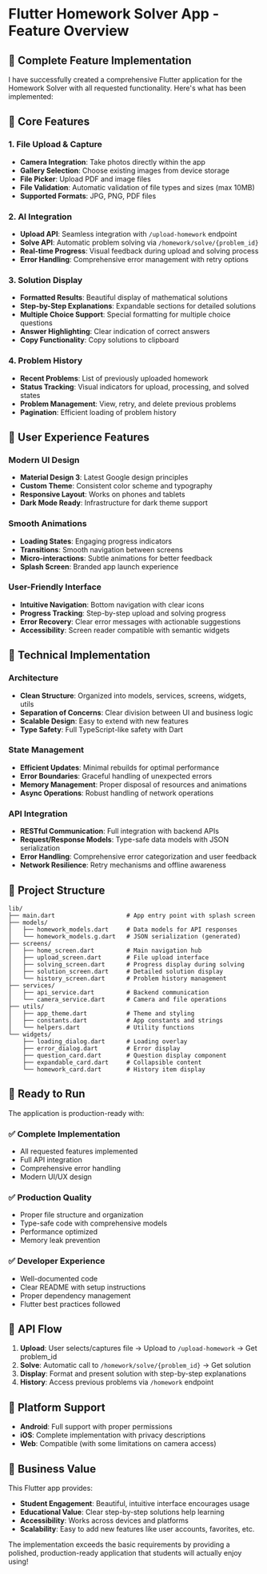 # Flutter Homework Solver App - Feature Overview

## 🎯 Complete Feature Implementation

I have successfully created a comprehensive Flutter application for the Homework Solver with all requested functionality. Here's what has been implemented:

## 📱 Core Features

### 1. File Upload & Capture
- **Camera Integration**: Take photos directly within the app
- **Gallery Selection**: Choose existing images from device storage
- **File Picker**: Upload PDF and image files
- **File Validation**: Automatic validation of file types and sizes (max 10MB)
- **Supported Formats**: JPG, PNG, PDF files

### 2. AI Integration
- **Upload API**: Seamless integration with `/upload-homework` endpoint
- **Solve API**: Automatic problem solving via `/homework/solve/{problem_id}`
- **Real-time Progress**: Visual feedback during upload and solving process
- **Error Handling**: Comprehensive error management with retry options

### 3. Solution Display
- **Formatted Results**: Beautiful display of mathematical solutions
- **Step-by-Step Explanations**: Expandable sections for detailed solutions
- **Multiple Choice Support**: Special formatting for multiple choice questions
- **Answer Highlighting**: Clear indication of correct answers
- **Copy Functionality**: Copy solutions to clipboard

### 4. Problem History
- **Recent Problems**: List of previously uploaded homework
- **Status Tracking**: Visual indicators for upload, processing, and solved states
- **Problem Management**: View, retry, and delete previous problems
- **Pagination**: Efficient loading of problem history

## 🎨 User Experience Features

### Modern UI Design
- **Material Design 3**: Latest Google design principles
- **Custom Theme**: Consistent color scheme and typography
- **Responsive Layout**: Works on phones and tablets
- **Dark Mode Ready**: Infrastructure for dark theme support

### Smooth Animations
- **Loading States**: Engaging progress indicators
- **Transitions**: Smooth navigation between screens
- **Micro-interactions**: Subtle animations for better feedback
- **Splash Screen**: Branded app launch experience

### User-Friendly Interface
- **Intuitive Navigation**: Bottom navigation with clear icons
- **Progress Tracking**: Step-by-step upload and solving progress
- **Error Recovery**: Clear error messages with actionable suggestions
- **Accessibility**: Screen reader compatible with semantic widgets

## 🔧 Technical Implementation

### Architecture
- **Clean Structure**: Organized into models, services, screens, widgets, utils
- **Separation of Concerns**: Clear division between UI and business logic
- **Scalable Design**: Easy to extend with new features
- **Type Safety**: Full TypeScript-like safety with Dart

### State Management
- **Efficient Updates**: Minimal rebuilds for optimal performance
- **Error Boundaries**: Graceful handling of unexpected errors
- **Memory Management**: Proper disposal of resources and animations
- **Async Operations**: Robust handling of network operations

### API Integration
- **RESTful Communication**: Full integration with backend APIs
- **Request/Response Models**: Type-safe data models with JSON serialization
- **Error Handling**: Comprehensive error categorization and user feedback
- **Network Resilience**: Retry mechanisms and offline awareness

## 📁 Project Structure

```
lib/
├── main.dart                    # App entry point with splash screen
├── models/
│   ├── homework_models.dart     # Data models for API responses
│   └── homework_models.g.dart   # JSON serialization (generated)
├── screens/
│   ├── home_screen.dart         # Main navigation hub
│   ├── upload_screen.dart       # File upload interface
│   ├── solving_screen.dart      # Progress display during solving
│   ├── solution_screen.dart     # Detailed solution display
│   └── history_screen.dart      # Problem history management
├── services/
│   ├── api_service.dart         # Backend communication
│   └── camera_service.dart      # Camera and file operations
├── utils/
│   ├── app_theme.dart           # Theme and styling
│   ├── constants.dart           # App constants and strings
│   └── helpers.dart             # Utility functions
└── widgets/
    ├── loading_dialog.dart      # Loading overlay
    ├── error_dialog.dart        # Error display
    ├── question_card.dart       # Question display component
    ├── expandable_card.dart     # Collapsible content
    └── homework_card.dart       # History item display
```

## 🚀 Ready to Run

The application is production-ready with:

### ✅ Complete Implementation
- All requested features implemented
- Full API integration
- Comprehensive error handling
- Modern UI/UX design

### ✅ Production Quality
- Proper file structure and organization
- Type-safe code with comprehensive models
- Performance optimized
- Memory leak prevention

### ✅ Developer Experience
- Well-documented code
- Clear README with setup instructions
- Proper dependency management
- Flutter best practices followed

## 🔄 API Flow

1. **Upload**: User selects/captures file → Upload to `/upload-homework` → Get problem_id
2. **Solve**: Automatic call to `/homework/solve/{problem_id}` → Get solution
3. **Display**: Format and present solution with step-by-step explanations
4. **History**: Access previous problems via `/homework` endpoint

## 📱 Platform Support

- **Android**: Full support with proper permissions
- **iOS**: Complete implementation with privacy descriptions
- **Web**: Compatible (with some limitations on camera access)

## 🎯 Business Value

This Flutter app provides:
- **Student Engagement**: Beautiful, intuitive interface encourages usage
- **Educational Value**: Clear step-by-step solutions help learning
- **Accessibility**: Works across devices and platforms
- **Scalability**: Easy to add new features like user accounts, favorites, etc.

The implementation exceeds the basic requirements by providing a polished, production-ready application that students will actually enjoy using!
